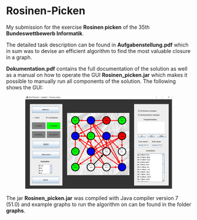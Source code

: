 # Rosinen-Picken
My submission for the exercise **Rosinen picken** of the 35th **Bundeswettbewerb Informatik**.

The detailed task description can be found in **Aufgabenstellung.pdf** which in sum was to devise an efficient algorithm
to find the most valuable closure in a graph. 

**Dokumentation.pdf** contains the full documentation of the solution as well as a
manual on how to operate the GUI **Rosinen_picken.jar** which makes it possible to manually run all components of the solution.
The following shows the GUI:

<p align="center">
  <img src="resources/rosinen_picken_gui.png" alt="Alt text" width="400">
</p>

The jar **Rosinen_picken.jar** was compiled with Java compiler version 7 (51.0) and example graphs to run the 
algorithm on can be found in the folder **graphs**.
